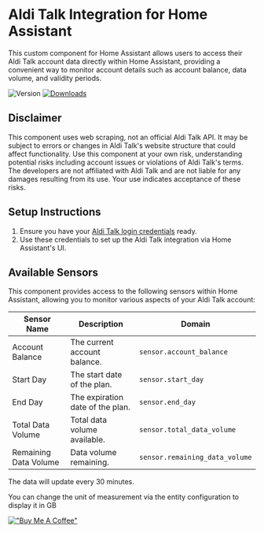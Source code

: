# Aldi Talk Integration for Home Assistant

This custom component for Home Assistant allows users to access their Aldi Talk account data directly within Home Assistant, providing a convenient way to monitor account details such as account balance, data volume, and validity periods.

![Version](https://img.shields.io/github/v/release/JonasJoKuJonas/homeassistant-AldiTalk)
[![Downloads](https://img.shields.io/github/downloads/JonasJoKuJonas/homeassistant-AldiTalk/total)](https://tooomm.github.io/github-release-stats/?username=JonasJoKuJonas&repository=HomeAssistant-AldiTalk)



## Disclaimer

This component uses web scraping, not an official Aldi Talk API. It may be subject to errors or changes in Aldi Talk's website structure that could affect functionality.
Use this component at your own risk, understanding potential risks including account issues or violations of Aldi Talk's terms. The developers are not affiliated with Aldi Talk and are not liable for any damages resulting from its use. Your use indicates acceptance of these risks.

## Setup Instructions

1. Ensure you have your [Aldi Talk login credentials](https://login.alditalk-kundenbetreuung.de/sso/UI/Login?service=login) ready.
2. Use these credentials to set up the Aldi Talk integration via Home Assistant's UI.

## Available Sensors

This component provides access to the following sensors within Home Assistant, allowing you to monitor various aspects of your Aldi Talk account:

| Sensor Name           | Description                      | Domain                         |
| --------------------- | -------------------------------- | ------------------------------ |
| Account Balance       | The current account balance.     | `sensor.account_balance`       |
| Start Day             | The start date of the plan.      | `sensor.start_day`             |
| End Day               | The expiration date of the plan. | `sensor.end_day`               |
| Total Data Volume     | Total data volume available.     | `sensor.total_data_volume`     |
| Remaining Data Volume | Data volume remaining.           | `sensor.remaining_data_volume` |

The data will update every 30 minutes.

You can change the unit of measurement via the entity configuration to display it in GB

[!["Buy Me A Coffee"](https://www.buymeacoffee.com/assets/img/custom_images/orange_img.png)](https://www.buymeacoffee.com/Jonas_JoKu)
